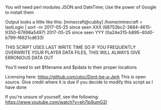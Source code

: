 You will need perl modules JSON and DateTime; Use the power of Google to install them

Output looks a little like this:
[minecraft@cubby] /home/minecraft > lastLogin | sort -nr
2017-05-25 since seen XXX (68753bc2-3884-4615-9350-67898a5497)
2017-05-25 since seen YYY (0a24e315-b895-40d0-b799-f6621cd633)

THIS SCRIPT USES LAST WRITE TIME SO IF YOU FREQUENTLY OVERWRITE YOUR PLAYER DATA FILES, THIS WILL ALWAYS GIVE ERRONIOUS DATA OUT

You'll need to set $filename and $pdata to their proper locations

Licensing here: https://github.com/utoc/Dont-be-a-Jerk
This is open source.  Give credit where it is due if you decide to modify this script as I have done

If you're unsure of yourself, see the following: https://www.youtube.com/watch?v=eh7lp9umG2I

